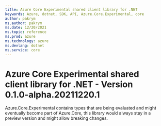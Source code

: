 ```yaml
---
title: Azure Core Experimental shared client library for .NET
keywords: Azure, dotnet, SDK, API, Azure.Core.Experimental, core
author: pakrym
ms.author: pakrym
ms.date: 12/20/2021
ms.topic: reference
ms.prod: azure
ms.technology: azure
ms.devlang: dotnet
ms.service: core
---
```

# Azure Core Experimental shared client library for .NET - Version 0.1.0-alpha.20211220.1 


Azure.Core.Experimental contains types that are being evaluated and might eventually become part of Azure.Core, this library would always stay in a preview version and might allow breaking changes.

